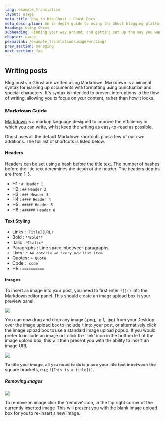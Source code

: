 ```yaml
---
lang: example_translation
layout: usage
meta_title: How to Use Ghost - Ghost Docs
meta_description: An in depth guide to using the Ghost blogging platform. Got Ghost but not sure how to get going? Start here!
heading: Using Ghost
subheading: Finding your way around, and getting set up the way you want
chapter: usage
permalink: /example_translation/usage/writing/
prev_section: managing
next_section: faq
---
```


##  Writing posts <a id="writing"></a>

Blog posts in Ghost are written using Markdown. Markdown is a minimal syntax for marking up documents with formatting using punctuation and special characters. It's syntax is intended to prevent interuptions to the flow of writing, allowing you to focus on your content, rather than how it looks.

###  Markdown Guide <a id="markdown"></a>

[Markdown](http://daringfireball.net/projects/markdown/) is a markup language designed to improve the efficiency in which you can write, whilst keep the writing as easy-to-read as possible.

Ghost uses all the default Markdown shortcuts plus a few of our own additions. The full list of shortcuts is listed below.

####  Headers

Headers can be set using a hash before the title text. The number of hashes before the title text determines the depth of the header. The headers depths are from 1-6.

*   H1 : `# Header 1`
*   H2 : `## Header 2`
*   H3 : `### Header 3`
*   H4 : `#### Header 4`
*   H5 : `##### Header 5`
*   H6 : `###### Header 6`

####  Text Styling

*   Links : `[Title](URL)`
*   Bold : `**Bold**`
*   Italic : `*Italic*`
*   Paragraphs : Line space inbetween paragraphs
*   Lists : `* An asterix on every new list item`
*   Quotes : `> Quote`
*   Code : `` `code` ``
*   HR : `==========`

####  Images

To insert an image into your post, you need to first enter `![]()` into the Markdown editor panel.
This should create an image upload box in your preview panel.

![](https://s3-eu-west-1.amazonaws.com/ghost-website-cdn/Screen%20Shot%202013-10-14%20at%2012.45.08.png)

You can now drag and drop any image (.png, .gif, .jpg) from your Desktop over the image upload box to include it into your post, or alternatively click the image upload box to use a standard image upload popup.
If you would prefer to include an image url, click the 'link' icon in the bottom left of the image upload box, this will then present you with the ability to insert an image URL.

![](https://s3-eu-west-1.amazonaws.com/ghost-website-cdn/Screen%20Shot%202013-10-14%20at%2012.34.21.png)

To title your image, all you need to do is place your title text inbetween the square brackets, e.g; `![This is a title]()`. 

##### Removing Images

![](https://s3-eu-west-1.amazonaws.com/ghost-website-cdn/Screen%20Shot%202013-10-14%20at%2012.56.44.png)

To remove an image click the 'remove' icon, in the top right corner of the currently inserted image. This will present you with the blank image upload box for you to re-insert a new image.

